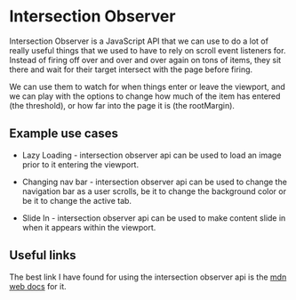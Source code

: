 # Intersection Observer

Intersection Observer is a JavaScript API that we can use to do a lot of really useful things that we used to have to rely on scroll event listeners for. Instead of firing off over and over and over again on tons of items, they sit there and wait for their target intersect with the page before firing. 

We can use them to watch for when things enter or leave the viewport, and we can play with the options to change how much of the item has entered (the threshold), or how far into the page it is (the rootMargin).

## Example use cases

* Lazy Loading - intersection observer api can be used to load an image prior to it entering the viewport.

* Changing nav bar - intersection observer api can be used to change the navigation bar as a user scrolls, be it to change the background color or be it to change the active tab.

* Slide In - intersection observer api can be used to make content slide in when it appears within the viewport. 

## Useful links

The best link I have found for using the intersection observer api is the [mdn web docs](https://developer.mozilla.org/en-US/docs/Web/API/Intersection_Observer_API) for it.